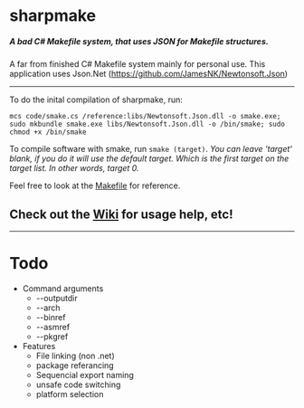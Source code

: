 sharpmake
======
##### A bad C# Makefile system, that uses JSON for Makefile structures.
A far from finished C# Makefile system mainly for personal use. This application uses Json.Net (https://github.com/JamesNK/Newtonsoft.Json)

---

To do the inital compilation of sharpmake, run:
```
mcs code/smake.cs /reference:libs/Newtonsoft.Json.dll -o smake.exe; sudo mkbundle smake.exe libs/Newtonsoft.Json.dll -o /bin/smake; sudo chmod +x /bin/smake
```

To compile software with smake, run `smake (target)`.
_You can leave 'target' blank, if you do it will use the default target. Which is the first target on the target list._
_In other words, target 0._

Feel free to look at the [Makefile](https://github.com/Member1221/sharpmake/blob/master/Makefile) for reference.

## Check out the [Wiki](https://github.com/Member1221/sharpmake/wiki) for usage help, etc! 


---

Todo
======
* Command arguments
  * --outputdir
  * --arch
  * --binref
  * --asmref
  * --pkgref
* Features
  * File linking (non .net)
  * package referancing
  * Sequencial export naming
  * unsafe code switching
  * platform selection
